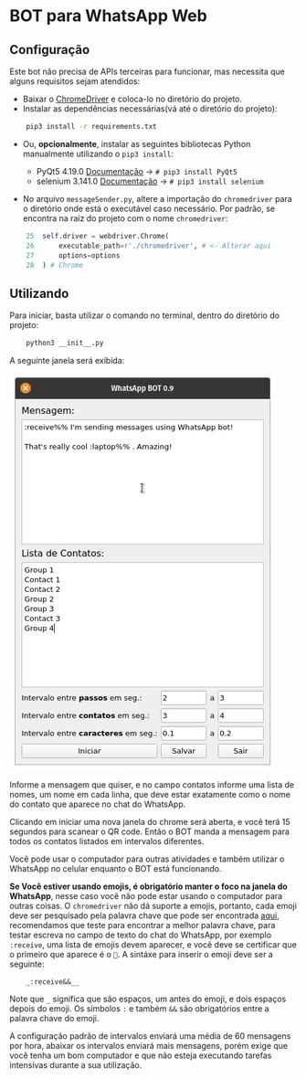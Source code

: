 # BOT para WhatsApp Web

## Configuração

Este bot não precisa de APIs terceiras para funcionar, mas necessita que alguns requisitos sejam atendidos:

- Baixar o [ChromeDriver](https://chromedriver.chromium.org/) e coloca-lo no diretório do projeto.
- Instalar as dependências necessárias(vá até o diretório do projeto):

```bash
	pip3 install -r requirements.txt
```

- Ou, **opcionalmente**, instalar as seguintes bibliotecas Python manualmente utilizando o `pip3 install`:

	- PyQt5         4.19.0 [Documentação](https://www.riverbankcomputing.com/static/Docs/PyQt5/) -> `# pip3 install PyQt5`
	- selenium            3.141.0 [Documentação](https://www.selenium.dev/documentation/en/webdriver/keyboard/) -> `# pip3 install selenium`

- No arquivo `messageSender.py`, altere a importação do `chromedriver` para o diretório onde está o executável caso necessário. Por padrão, se encontra na raiz do projeto com o nome `chromedriver`:

```python
	25  self.driver = webdriver.Chrome(
	26      executable_path=r'./chromedriver', # <- Alterar aqui
	27	    options=options
	28  ) # Chrome
```

## Utilizando

Para iniciar, basta utilizar o comando no terminal, dentro do diretório do projeto:

```bash
	python3 __init__.py
```

A seguinte janela será exibida:

![Tela do Aplicativo](.github/screen.png)

Informe a mensagem que quiser, e no campo contatos informe uma lista de nomes, um nome em cada linha, que deve estar exatamente como o nome do contato que aparece no chat do WhatsApp.

Clicando em iniciar uma nova janela do chrome será aberta, e você terá 15 segundos para scanear o QR code. Então o BOT manda a mensagem para todos os contatos listados em intervalos diferentes.

Você pode usar o computador para outras atividades e também utilizar o WhatsApp no celular enquanto o BOT está funcionando.

**Se Você estiver usando emojis, é obrigatório manter o foco na janela do WhatsApp**, nesse caso você não pode estar usando o computador para outras coisas. O `chromedriver` não dá suporte a emojis, portanto, cada emoji deve ser pesquisado pela palavra chave que pode ser encontrada [aqui](https://gist.github.com/hkan/264423ab0ee720efb55e05a0f5f90887), recomendamos que teste para encontrar a melhor palavra chave, para testar escreva no campo de texto do chat do WhatsApp, por exemplo `:receive`, uma lista de emojis devem aparecer, e você deve se certificar que o primeiro que aparece é o `📲`. A sintáxe para inserir o emoji deve ser a seguinte:

```
	_:receive&&__
```

Note que `_` significa que são espaços, um antes do emoji, e dois espaços depois do emoji. Os símbolos `:` e também `&&` são obrigatórios entre a palavra chave do emoji.

A configuração padrão de intervalos enviará uma média de 60 mensagens por hora, abaixar os intervalos enviará mais mensagens, porém exige que você tenha um bom computador e que não esteja executando tarefas intensivas durante a sua utilização.

